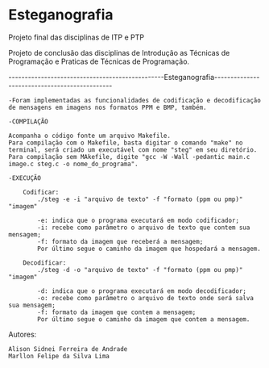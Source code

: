 # Esteganografia
Projeto final das disciplinas de ITP e PTP

Projeto de conclusão das disciplinas de Introdução as Técnicas de Programação e Praticas de Técnicas de Programação.

------------------------------------------------Esteganografia----------------------------------------------

	-Foram implementadas as funcionalidades de codificação e decodificação de mensagens em imagens nos formatos PPM e BMP, também.

	-COMPILAÇÃO

	Acompanha o código fonte um arquivo Makefile.
	Para compilação com o Makefile, basta digitar o comando "make" no terminal, será criado um executável com nome "steg" em seu diretório.
	Para compilação sem MAkefile, digite "gcc -W -Wall -pedantic main.c image.c steg.c -o nome_do_programa".
	
	-EXECUÇÃO
	
		Codificar:
			./steg -e -i "arquivo de texto" -f "formato (ppm ou pmp)" "imagem"
			
			-e: indica que o programa executará em modo codificador;
			-i: recebe como parâmetro o arquivo de texto que contem sua mensagem;
			-f: formato da imagem que receberá a mensagem;
			Por último segue o caminho da imagem que hospedará a mensagem.
			
		Decodificar:
			./steg -d -o "arquivo de texto" -f "formato (ppm ou pmp)" "imagem"
			
			-d: indica que o programa executará em modo decodificador;
			-o: recebe como parâmetro o arquivo de texto onde será salva sua mensagem;
			-f: formato da imagem que contem a mensagem;
			Por último segue o caminho da imagem que contem a mensagem.
			
			
Autores:
	
	Alison Sidnei Ferreira de Andrade
	Marllon Felipe da Silva Lima
